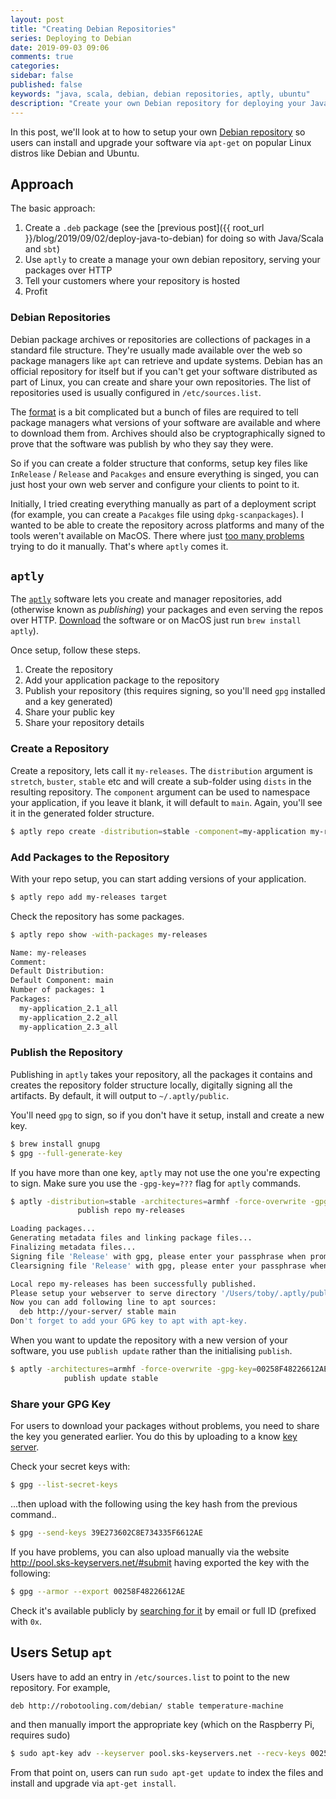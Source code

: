 ```yaml
---
layout: post
title: "Creating Debian Repositories"
series: Deploying to Debian
date: 2019-09-03 09:06
comments: true
categories: 
sidebar: false
published: false
keywords: "java, scala, debian, debian repositories, aptly, ubuntu"
description: "Create your own Debian repository for deploying your Java / Scala apps"
---
```


In this post, we'll look at to how to setup your own [Debian repository](https://wiki.debian.org/DebianRepository) so users can install and upgrade your software via `apt-get` on popular Linux distros like Debian and Ubuntu.

<!-- more -->

## Approach

The basic approach:

1. Create a `.deb` package (see the [previous post]({{ root_url }}/blog/2019/09/02/deploy-java-to-debian) for doing so with Java/Scala and `sbt`)
1. Use `aptly` to create a manage your own debian repository, serving your packages over HTTP
1. Tell your customers where your repository is hosted
1. Profit


### Debian Repositories

Debian package archives or repositories are collections of packages in a standard file structure. They're usually made available over the web so package managers like `apt` can retrieve and update systems. Debian has an official repository for itself but if you can't get your software distributed as part of Linux, you can create and share your own repositories. The list of repositories used is usually configured in `/etc/sources.list`. 

The [format](https://wiki.debian.org/DebianRepository/Format) is a bit complicated but a bunch of files are required to tell package managers what versions of your software are available and where to download them from. Archives should also be cryptographically signed to prove that the software was publish by who they say they were. 

So if you can create a folder structure that conforms, setup key files like `InRelease` / `Release` and `Pacakges` and ensure everything is singed, you can just host your own web server and configure your clients to point to it. 

Initially, I tried creating everything manually as part of a deployment script (for example, you can create a `Pacakges` file using `dpkg-scanpackages`). I wanted to be able to create the repository across platforms and many of the tools weren't available on MacOS. There where just [too many problems](https://github.com/tobyweston/temperature-machine/issues/84) trying to do it manually. That's where `aptly` comes it.


## `aptly`

The [`aptly`](https://www.aptly.info/doc/configuration/) software lets you create and manager repositories, add (otherwise known as _publishing_) your packages and even serving the repos over HTTP. [Download](https://www.aptly.info/download/) the software or on MacOS just run `brew install aptly`).

Once setup, follow these steps.

1. Create the repository
1. Add your application package to the repository
1. Publish your repository (this requires signing, so you'll need `gpg` installed and a key generated)
1. Share your public key 
1. Share your repository details


### Create a Repository

Create a repository, lets call it `my-releases`. The `distribution` argument is `stretch`, `buster`, `stable` etc and will create a sub-folder using `dists` in the resulting repository. The `component` argument can be used to namespace your application, if you leave it blank, it will default to `main`. Again, you'll see it in the generated folder structure.

```bash
$ aptly repo create -distribution=stable -component=my-application my-releases
```

### Add Packages to the Repository

With your repo setup, you can start adding versions of your application. 

```bash
$ aptly repo add my-releases target
```

Check the repository has some packages.

```bash
$ aptly repo show -with-packages my-releases

Name: my-releases
Comment: 
Default Distribution: 
Default Component: main
Number of packages: 1
Packages:
  my-application_2.1_all
  my-application_2.2_all
  my-application_2.3_all
```

### Publish the Repository

Publishing in `aptly` takes your repository, all the packages it contains and creates the repository folder structure locally, digitally signing all the artifacts. By default, it will output to `~/.aptly/public`.

You'll need `gpg` to sign, so if you don't have it setup, install and create a new key.

```bash
$ brew install gnupg
$ gpg --full-generate-key
```

If you have more than one key, `aptly` may not use the one you're expecting to sign. Make sure you use the `-gpg-key=???` flag for `aptly` commands.

```bash
$ aptly -distribution=stable -architectures=armhf -force-overwrite -gpg-key=00258F4822661 -passphrase=<secret> \
               publish repo my-releases

Loading packages...
Generating metadata files and linking package files...
Finalizing metadata files...
Signing file 'Release' with gpg, please enter your passphrase when prompted:
Clearsigning file 'Release' with gpg, please enter your passphrase when prompted:

Local repo my-releases has been successfully published.
Please setup your webserver to serve directory '/Users/toby/.aptly/public' with autoindexing.
Now you can add following line to apt sources:
  deb http://your-server/ stable main
Don't forget to add your GPG key to apt with apt-key.
```
 
When you want to update the repository with a new version of your software, you use `publish update` rather than the initialising `publish`.

```bash
$ aptly -architectures=armhf -force-overwrite -gpg-key=00258F48226612AE -passphrase=<secret> \
            publish update stable
```

### Share your GPG Key    

For users to download your packages without problems, you need to share the key you generated earlier. You do this by uploading to a know [key server](https://debian-administration.org/article/451/Submitting_your_GPG_key_to_a_keyserver).

Check your secret keys with:

```bash
$ gpg --list-secret-keys
```
    
...then upload with the following using the key hash from the previous command..

```bash
$ gpg --send-keys 39E273602C8E734335F6612AE
```
    
If you have problems, you can also upload manually via the website http://pool.sks-keyservers.net/#submit having exported the key with the following:
   
```bash
$ gpg --armor --export 00258F48226612AE
```
    
Check it's available publicly by [searching for it](http://pool.sks-keyservers.net/) by email or full ID (prefixed with `0x`.


## Users Setup `apt` 

Users have to add an entry in `/etc/sources.list` to point to the new repository. For example,

```bash
deb http://robotooling.com/debian/ stable temperature-machine
```

and then manually import the appropriate key (which on the Raspberry Pi, requires sudo)

```bash
$ sudo apt-key adv --keyserver pool.sks-keyservers.net --recv-keys 00258F48226612AE
```

From that point on, users can run `sudo apt-get update` to index the files and install and upgrade via `apt-get install`.
